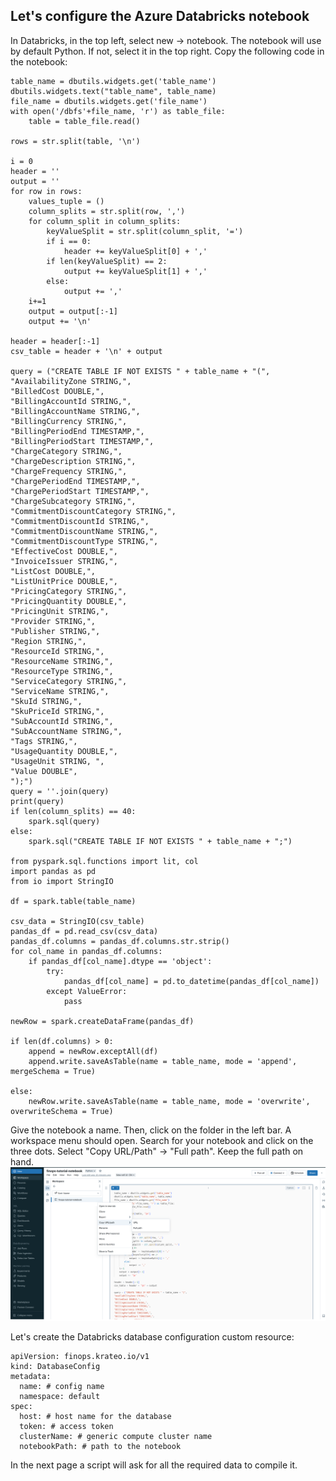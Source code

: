 ## Let's configure the Azure Databricks notebook

In Databricks, in the top left, select new -> notebook. The notebook will use by default Python. If not, select it in the top right.
Copy the following code in the notebook: 

```
table_name = dbutils.widgets.get('table_name')
dbutils.widgets.text("table_name", table_name)
file_name = dbutils.widgets.get('file_name')
with open('/dbfs'+file_name, 'r') as table_file:
    table = table_file.read()

rows = str.split(table, '\n')

i = 0
header = ''
output = ''
for row in rows:
    values_tuple = ()
    column_splits = str.split(row, ',')
    for column_split in column_splits:
        keyValueSplit = str.split(column_split, '=')
        if i == 0:
            header += keyValueSplit[0] + ','
        if len(keyValueSplit) == 2:
            output += keyValueSplit[1] + ','
        else:
            output += ','
    i+=1
    output = output[:-1]
    output += '\n'

header = header[:-1]
csv_table = header + '\n' + output

query = ("CREATE TABLE IF NOT EXISTS " + table_name + "(",
"AvailabilityZone STRING,",
"BilledCost DOUBLE,",
"BillingAccountId STRING,",
"BillingAccountName STRING,",
"BillingCurrency STRING,",
"BillingPeriodEnd TIMESTAMP,",
"BillingPeriodStart TIMESTAMP,",
"ChargeCategory STRING,",
"ChargeDescription STRING,",
"ChargeFrequency STRING,",
"ChargePeriodEnd TIMESTAMP,",
"ChargePeriodStart TIMESTAMP,",
"ChargeSubcategory STRING,",
"CommitmentDiscountCategory STRING,",
"CommitmentDiscountId STRING,",
"CommitmentDiscountName STRING,",
"CommitmentDiscountType STRING,",
"EffectiveCost DOUBLE,",
"InvoiceIssuer STRING,",
"ListCost DOUBLE,",
"ListUnitPrice DOUBLE,",
"PricingCategory STRING,",
"PricingQuantity DOUBLE,",
"PricingUnit STRING,",
"Provider STRING,",
"Publisher STRING,",
"Region STRING,",
"ResourceId STRING,",
"ResourceName STRING,",
"ResourceType STRING,",
"ServiceCategory STRING,",
"ServiceName STRING,",
"SkuId STRING,",
"SkuPriceId STRING,",
"SubAccountId STRING,",
"SubAccountName STRING,",
"Tags STRING,",
"UsageQuantity DOUBLE,",
"UsageUnit STRING, ",
"Value DOUBLE",
");")
query = ''.join(query)
print(query)
if len(column_splits) == 40:
    spark.sql(query)
else:
    spark.sql("CREATE TABLE IF NOT EXISTS " + table_name + ";")

from pyspark.sql.functions import lit, col
import pandas as pd
from io import StringIO

df = spark.table(table_name)

csv_data = StringIO(csv_table)
pandas_df = pd.read_csv(csv_data)
pandas_df.columns = pandas_df.columns.str.strip()
for col_name in pandas_df.columns:
    if pandas_df[col_name].dtype == 'object':
        try:
            pandas_df[col_name] = pd.to_datetime(pandas_df[col_name])
        except ValueError:
            pass

newRow = spark.createDataFrame(pandas_df)

if len(df.columns) > 0:
    append = newRow.exceptAll(df)
    append.write.saveAsTable(name = table_name, mode = 'append', mergeSchema = True)

else:
    newRow.write.saveAsTable(name = table_name, mode = 'overwrite', overwriteSchema = True)
```

Give the notebook a name. Then, click on the folder in the left bar. A workspace menu should open. Search for your notebook and click on the three dots. Select "Copy URL/Path" -> "Full path". Keep the full path on hand.
![databricks-notebook-fullpath](./databricks-notebook-fullpath.png)


Let's create the Databricks database configuration custom resource:
```
apiVersion: finops.krateo.io/v1
kind: DatabaseConfig
metadata:
  name: # config name
  namespace: default
spec:
  host: # host name for the database
  token: # access token
  clusterName: # generic compute cluster name
  notebookPath: # path to the notebook 
```

In the next page a script will ask for all the required data to compile it. 
